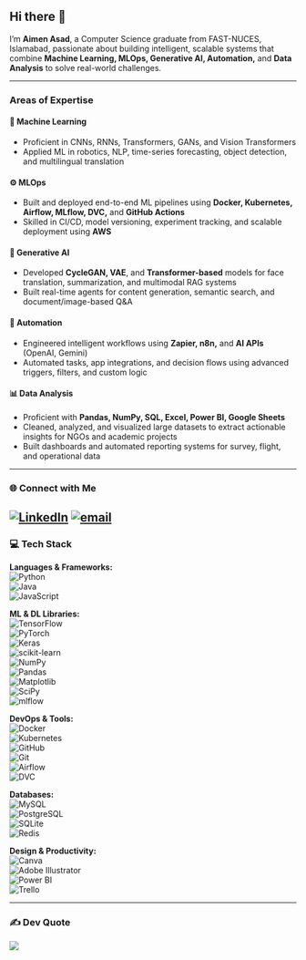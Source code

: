 ## Hi there 👋  
I’m **Aimen Asad**, a Computer Science graduate from FAST-NUCES, Islamabad, passionate about building intelligent, scalable systems that combine **Machine Learning, MLOps, Generative AI, Automation,** and **Data Analysis** to solve real-world challenges.

---

### Areas of Expertise

#### 🤖 Machine Learning  
- Proficient in CNNs, RNNs, Transformers, GANs, and Vision Transformers  
- Applied ML in robotics, NLP, time-series forecasting, object detection, and multilingual translation  

#### ⚙️ MLOps  
- Built and deployed end-to-end ML pipelines using **Docker, Kubernetes, Airflow, MLflow, DVC,** and **GitHub Actions**  
- Skilled in CI/CD, model versioning, experiment tracking, and scalable deployment using **AWS**

#### 🧠 Generative AI  
- Developed **CycleGAN, VAE**, and **Transformer-based** models for face translation, summarization, and multimodal RAG systems  
- Built real-time agents for content generation, semantic search, and document/image-based Q&A  

#### 🤖 Automation  
- Engineered intelligent workflows using **Zapier, n8n,** and **AI APIs** (OpenAI, Gemini)  
- Automated tasks, app integrations, and decision flows using advanced triggers, filters, and custom logic  

#### 📊 Data Analysis  
- Proficient with **Pandas, NumPy, SQL, Excel, Power BI, Google Sheets**  
- Cleaned, analyzed, and visualized large datasets to extract actionable insights for NGOs and academic projects  
- Built dashboards and automated reporting systems for survey, flight, and operational data  

---

### 🌐 Connect with Me

[![LinkedIn](https://img.shields.io/badge/LinkedIn-%230077B5.svg?logo=linkedin&logoColor=white)](https://www.linkedin.com/in/aimen-asad-536496299/) [![email](https://img.shields.io/badge/Email-D14836?logo=gmail&logoColor=white)](mailto:aimenasad42@gmail.com) 
---

### 💻 Tech Stack

**Languages & Frameworks:**  
![Python](https://img.shields.io/badge/python-3670A0?style=for-the-badge&logo=python&logoColor=ffdd54)  
![Java](https://img.shields.io/badge/java-%23ED8B00.svg?style=for-the-badge&logo=openjdk&logoColor=white)  
![JavaScript](https://img.shields.io/badge/javascript-%23323330.svg?style=for-the-badge&logo=javascript&logoColor=%23F7DF1E)  

**ML & DL Libraries:**  
![TensorFlow](https://img.shields.io/badge/TensorFlow-%23FF6F00.svg?style=for-the-badge&logo=TensorFlow&logoColor=white)  
![PyTorch](https://img.shields.io/badge/PyTorch-%23EE4C2C.svg?style=for-the-badge&logo=PyTorch&logoColor=white)  
![Keras](https://img.shields.io/badge/Keras-%23D00000.svg?style=for-the-badge&logo=Keras&logoColor=white)  
![scikit-learn](https://img.shields.io/badge/scikit--learn-%23F7931E.svg?style=for-the-badge&logo=scikit-learn&logoColor=white)  
![NumPy](https://img.shields.io/badge/numpy-%23013243.svg?style=for-the-badge&logo=numpy&logoColor=white)  
![Pandas](https://img.shields.io/badge/pandas-%23150458.svg?style=for-the-badge&logo=pandas&logoColor=white)  
![Matplotlib](https://img.shields.io/badge/Matplotlib-%23ffffff.svg?style=for-the-badge&logo=Matplotlib&logoColor=black)  
![SciPy](https://img.shields.io/badge/SciPy-%230C55A5.svg?style=for-the-badge&logo=scipy&logoColor=white)  
![mlflow](https://img.shields.io/badge/mlflow-%23d9ead3.svg?style=for-the-badge&logo=numpy&logoColor=blue)

**DevOps & Tools:**  
![Docker](https://img.shields.io/badge/Docker-%230db7ed.svg?style=for-the-badge&logo=docker&logoColor=white)  
![Kubernetes](https://img.shields.io/badge/Kubernetes-%23326ce5.svg?style=for-the-badge&logo=kubernetes&logoColor=white)  
![GitHub](https://img.shields.io/badge/github-%23121011.svg?style=for-the-badge&logo=github&logoColor=white)  
![Git](https://img.shields.io/badge/git-%23F05033.svg?style=for-the-badge&logo=git&logoColor=white)  
![Airflow](https://img.shields.io/badge/Apache%20Airflow-%23017cee.svg?style=for-the-badge&logo=apache-airflow&logoColor=white)  
![DVC](https://img.shields.io/badge/DVC-%23000.svg?style=for-the-badge&logo=dvc&logoColor=white)

**Databases:**  
![MySQL](https://img.shields.io/badge/mysql-4479A1.svg?style=for-the-badge&logo=mysql&logoColor=white)  
![PostgreSQL](https://img.shields.io/badge/postgres-%23316192.svg?style=for-the-badge&logo=postgresql&logoColor=white)  
![SQLite](https://img.shields.io/badge/sqlite-%2307405e.svg?style=for-the-badge&logo=sqlite&logoColor=white)  
![Redis](https://img.shields.io/badge/redis-%23DD0031.svg?style=for-the-badge&logo=redis&logoColor=white)

**Design & Productivity:**  
![Canva](https://img.shields.io/badge/Canva-%2300C4CC.svg?style=for-the-badge&logo=Canva&logoColor=white)  
![Adobe Illustrator](https://img.shields.io/badge/adobe%20illustrator-%23FF9A00.svg?style=for-the-badge&logo=adobe%20illustrator&logoColor=white)  
![Power BI](https://img.shields.io/badge/power_bi-F2C811?style=for-the-badge&logo=powerbi&logoColor=black)  
![Trello](https://img.shields.io/badge/Trello-%23026AA7.svg?style=for-the-badge&logo=Trello&logoColor=white)

---

### ✍️ Dev Quote  
![](https://quotes-github-readme.vercel.app/api?type=horizontal&theme=radical)
